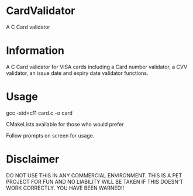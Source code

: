 # CardValidator
A C Card validator

# Information

A C Card validator for VISA cards including a Card number validator, a CVV validator, an issue date and expiry date validator functions.


# Usage

gcc -std=c11 card.c -o card

CMakeLists available for those who would prefer

Follow prompts on screen for usage.

# Disclaimer

DO NOT USE THIS IN ANY COMMERCIAL ENVIRONMENT. THIS IS A PET PROJECT FOR FUN AND NO LIABILITY WILL BE TAKEN IF THIS DOESN'T WORK CORRECTLY. YOU HAVE BEEN WARNED!!

